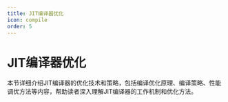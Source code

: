 ```yaml
---
title: JIT编译器优化
icon: compile
order: 5
---
```


# JIT编译器优化

本节详细介绍JIT编译器的优化技术和策略，包括编译优化原理、编译策略、性能调优方法等内容，帮助读者深入理解JIT编译器的工作机制和优化方法。
